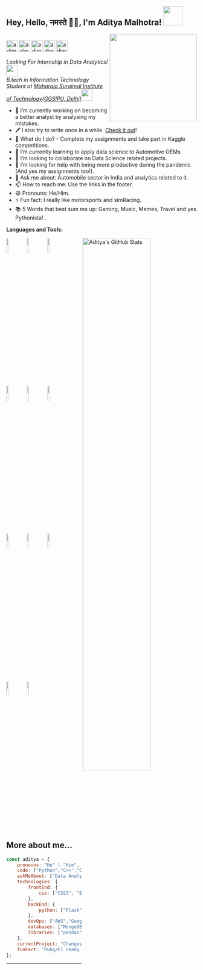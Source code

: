 
<h2>Hey, Hello, नमस्ते 🙏🏻, I'm Aditya Malhotra! <img src="https://media.giphy.com/media/mGcNjsfWAjY5AEZNw6/giphy.gif" width="50"></h2> <img align='right' src="https://media.giphy.com/media/M9gbBd9nbDrOTu1Mqx/giphy.gif" width="230"> 
<br/>
<div align = 'left'>
<a href="https://twitter.com/adimalhotra11">
  <img align="left" alt="adimalhotra11 | Twitter" width="30px" src="https://image.flaticon.com/icons/svg/2111/2111703.svg" />
</a>
<a href="https://www.linkedin.com/in/adimalhotra11/">
  <img align="left" alt="adimalhotra11's LinkdeIN" width="30px" src="https://image.flaticon.com/icons/svg/2111/2111465.svg" />
</a>
<a href="https://adimalhotra11.github.io/">
  <img align="left" alt="adimalhotra11's Portfolio" width="30px" src="https://www.flaticon.com/svg/static/icons/svg/684/684810.svg" />
</a>
<a href="https://www.facebook.com/aditya.malhotra.12979/">
  <img align="left" alt="adimalhotra11's Facebook" width="30px" src="https://image.flaticon.com/icons/svg/2111/2111342.svg" />
</a>
<a href="(https://www.instagram.com/adimalhotra11/">
  <img align="left" alt="adimalhotra11's Instagram" width="30px" src="https://image.flaticon.com/icons/svg/2111/2111421.svg" />
</a>
</a> <br /> <br />

<p><em>Looking For Internship in Data Analytics!<img src="https://media.giphy.com/media/WUlplcMpOCEmTGBtBW/giphy.gif" width="30"></br>B.tech in Information Technology Student at <a href="http://www.msit.in/">Maharaja Surajmal Institute of Technology(GGSIPU, Delhi)</a><img src="https://media.giphy.com/media/fYSnHlufseco8Fh93Z/giphy.gif" width="30">
</em></p>

- 🔭 I’m currently working on becoming a better analyst by analysing my mistakes.
- 🖊️ I also try to write once in a while. [Check it out](https://medium.com/@adityamalhotramcs)!
- 🔮 What do I do? - Complete my assignments and take part in Kaggle competitions.
- 🌱 I’m currently learning to apply data science to Automotive OEMs 
- 👯 I’m looking to collaborate on Data Science related projects.
- 🤔 I’m looking for help with being more productive during the pandemic (And yes my assignments too!). 
- 💬 Ask me about: Automobile sector in India and analytics related to it.
- 📫 How to reach me: Use the links in the footer.
- 😄 Pronouns: He/Him.
- ⚡ Fun fact: I really like motorsports and simRacing.
- 📚 5 Words that best sum me up: Gaming, Music, Memes, Travel and yes Pythonista! .


**Languages and Tools:** 

<p>
  <a>
    <img width="60%" align="right" alt="Aditya's GitHub Stats" src="https://github-readme-stats.vercel.app/api?username=adimalhotra11&show_icons=true&hide_border=true" />
  </a>


  <code><img width="10%" src="https://www.vectorlogo.zone/logos/python/python-ar21.svg"></code>
  <code><img width="10%" src="https://www.vectorlogo.zone/logos/tensorflow/tensorflow-ar21.svg"></code>
  <code><img width="10%" src="https://www.vectorlogo.zone/logos/opencv/opencv-ar21.svg"></code>
  <br />
  <code><img width="10%" src="https://www.vectorlogo.zone/logos/numpy/numpy-ar21.svg"></code>
  <code><img width="10%" src="https://www.vectorlogo.zone/logos/w3_html5/w3_html5-ar21.svg"></code>
  <code><img width="10%" src="https://www.vectorlogo.zone/logos/amazon_aws/amazon_aws-ar21.svg"></code>
  <br />
  <code><img width="10%" src="https://www.vectorlogo.zone/logos/mysql/mysql-ar21.svg"></code>
  <code><img width="10%" src="https://www.vectorlogo.zone/logos/sqlite/sqlite-ar21.svg"></code>
  <code><img width="10%" src="https://www.vectorlogo.zone/logos/pocoo_flask/pocoo_flask-ar21.svg"></code>
  <br />
  <code><img width="10%" src="https://www.vectorlogo.zone/logos/git-scm/git-scm-ar21.svg"></code>
  <code><img width="10%" src="https://www.vectorlogo.zone/logos/google_cloud/google_cloud-ar21.svg"></code>
  <br />
  
  

</p>

<div align="center">

</div>
  

##  More about me...  

```javascript
const aditya = {
    pronouns: "He" | "Him",
    code: ["Python","C++","C","Java"],
    askMeAbout: ["Data Analytics", "Machine learning/Deep Learning", "Gaming", "Memes"],
    technologies: {
        frontEnd: {
            css: ["CSS3", "Bootstrap"]
        },
        backEnd: {
            python: ["Flask","django"]
        },
        devOps: ["AWS","Google Cloud Platform"],
        databases: ["MongoDB", "MySql", "sqlite"],
        libraries: ["pandas", "numpy", "matplotlib", "open-cv", "PyTesseract"]
    },
    currentProject: "Changes in ground water level in Delhi over a span of+ years.",
    funFact: "Pubg/F1 ready for a match/race."
};
```




---
</p>
